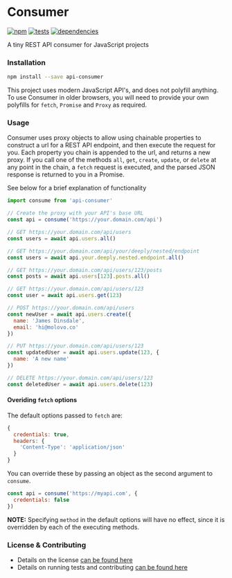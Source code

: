 # Consumer

[![npm](http://img.shields.io/npm/v/api-consumer.svg?style=flat)](https://badge.fury.io/js/api-consumer) [![tests](http://img.shields.io/travis/molovo/consumer/master.svg?style=flat)](https://travis-ci.org/molovo/consumer) [![dependencies](http://img.shields.io/david/molovo/consumer.svg?style=flat)](https://david-dm.org/molovo/consumer)

A tiny REST API consumer for JavaScript projects

### Installation

```sh
npm install --save api-consumer
```

This project uses modern JavaScript API's, and does not polyfill anything. To use Consumer in older browsers, you will need to provide your own polyfills for `fetch`, `Promise` and `Proxy` as required.

### Usage

Consumer uses proxy objects to allow using chainable properties to construct a url for a REST API endpoint, and then execute the request for you. Each property you chain is appended to the url, and returns a new proxy. If you call one of the methods `all`, `get`, `create`, `update`, or `delete` at any point in the chain, a `fetch` request is executed, and the parsed JSON response is returned to you in a Promise.

See below for a brief explanation of functionality

```js
import consume from 'api-consumer'

// Create the proxy with your API's base URL
const api = consume('https://your.domain.com/api')

// GET https://your.domain.com/api/users
const users = await api.users.all()

// GET https://your.domain.com/api/your/deeply/nested/endpoint
const users = await api.your.deeply.nested.endpoint.all()

// GET https://your.domain.com/api/users/123/posts
const posts = await api.users[123].posts.all()

// GET https://your.domain.com/api/users/123
const user = await api.users.get(123)

// POST https://your.domain.com/api/users
const newUser = await api.users.create({
  name: 'James Dinsdale',
  email: 'hi@molovo.co'
})

// PUT https://your.domain.com/api/users/123
const updatedUser = await api.users.update(123, {
  name: 'A new name'
})

// DELETE https://your.domain.com/api/users/123
const deletedUser = await api.users.delete(123)
```

#### Overiding `fetch` options

The default options passed to `fetch` are:

```js
{
  credentials: true,
  headers: {
    'Content-Type': 'application/json'
  }
}
```

You can override these by passing an object as the second argument to `consume`.

```js
const api = consume('https://myapi.com', {
  credentials: false
})
```

**NOTE:** Specifying `method` in the default options will have no effect, since it is overridden by each of the executing methods.

### License & Contributing

- Details on the license [can be found here](LICENSE.md)
- Details on running tests and contributing [can be found here](contributing.md)
